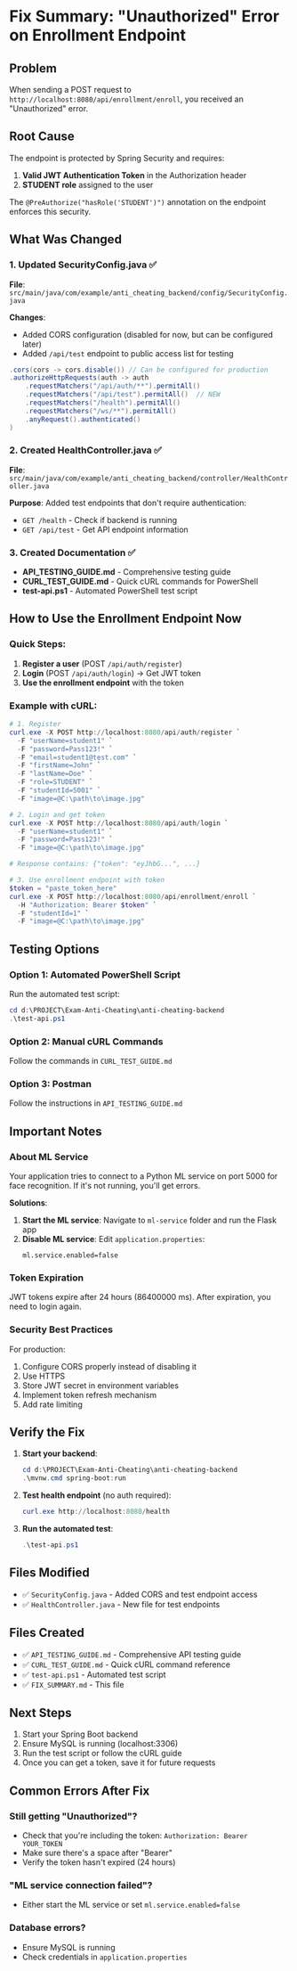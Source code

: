 # Fix Summary: "Unauthorized" Error on Enrollment Endpoint

## Problem
When sending a POST request to `http://localhost:8080/api/enrollment/enroll`, you received an "Unauthorized" error.

## Root Cause
The endpoint is protected by Spring Security and requires:
1. **Valid JWT Authentication Token** in the Authorization header
2. **STUDENT role** assigned to the user

The `@PreAuthorize("hasRole('STUDENT')")` annotation on the endpoint enforces this security.

## What Was Changed

### 1. Updated SecurityConfig.java ✅
**File**: `src/main/java/com/example/anti_cheating_backend/config/SecurityConfig.java`

**Changes**:
- Added CORS configuration (disabled for now, but can be configured later)
- Added `/api/test` endpoint to public access list for testing

```java
.cors(cors -> cors.disable()) // Can be configured for production
.authorizeHttpRequests(auth -> auth
    .requestMatchers("/api/auth/**").permitAll()
    .requestMatchers("/api/test").permitAll()  // NEW
    .requestMatchers("/health").permitAll()
    .requestMatchers("/ws/**").permitAll()
    .anyRequest().authenticated()
)
```

### 2. Created HealthController.java ✅
**File**: `src/main/java/com/example/anti_cheating_backend/controller/HealthController.java`

**Purpose**: Added test endpoints that don't require authentication:
- `GET /health` - Check if backend is running
- `GET /api/test` - Get API endpoint information

### 3. Created Documentation ✅
- **API_TESTING_GUIDE.md** - Comprehensive testing guide
- **CURL_TEST_GUIDE.md** - Quick cURL commands for PowerShell
- **test-api.ps1** - Automated PowerShell test script

## How to Use the Enrollment Endpoint Now

### Quick Steps:
1. **Register a user** (POST `/api/auth/register`)
2. **Login** (POST `/api/auth/login`) → Get JWT token
3. **Use the enrollment endpoint** with the token

### Example with cURL:
```powershell
# 1. Register
curl.exe -X POST http://localhost:8080/api/auth/register `
  -F "userName=student1" `
  -F "password=Pass123!" `
  -F "email=student1@test.com" `
  -F "firstName=John" `
  -F "lastName=Doe" `
  -F "role=STUDENT" `
  -F "studentId=S001" `
  -F "image=@C:\path\to\image.jpg"

# 2. Login and get token
curl.exe -X POST http://localhost:8080/api/auth/login `
  -F "userName=student1" `
  -F "password=Pass123!" `
  -F "image=@C:\path\to\image.jpg"

# Response contains: {"token": "eyJhbG...", ...}

# 3. Use enrollment endpoint with token
$token = "paste_token_here"
curl.exe -X POST http://localhost:8080/api/enrollment/enroll `
  -H "Authorization: Bearer $token" `
  -F "studentId=1" `
  -F "image=@C:\path\to\image.jpg"
```

## Testing Options

### Option 1: Automated PowerShell Script
Run the automated test script:
```powershell
cd d:\PROJECT\Exam-Anti-Cheating\anti-cheating-backend
.\test-api.ps1
```

### Option 2: Manual cURL Commands
Follow the commands in `CURL_TEST_GUIDE.md`

### Option 3: Postman
Follow the instructions in `API_TESTING_GUIDE.md`

## Important Notes

### About ML Service
Your application tries to connect to a Python ML service on port 5000 for face recognition. If it's not running, you'll get errors.

**Solutions**:
1. **Start the ML service**: Navigate to `ml-service` folder and run the Flask app
2. **Disable ML service**: Edit `application.properties`:
   ```properties
   ml.service.enabled=false
   ```

### Token Expiration
JWT tokens expire after 24 hours (86400000 ms). After expiration, you need to login again.

### Security Best Practices
For production:
1. Configure CORS properly instead of disabling it
2. Use HTTPS
3. Store JWT secret in environment variables
4. Implement token refresh mechanism
5. Add rate limiting

## Verify the Fix

1. **Start your backend**:
   ```powershell
   cd d:\PROJECT\Exam-Anti-Cheating\anti-cheating-backend
   .\mvnw.cmd spring-boot:run
   ```

2. **Test health endpoint** (no auth required):
   ```powershell
   curl.exe http://localhost:8080/health
   ```

3. **Run the automated test**:
   ```powershell
   .\test-api.ps1
   ```

## Files Modified
- ✅ `SecurityConfig.java` - Added CORS and test endpoint access
- ✅ `HealthController.java` - New file for test endpoints

## Files Created
- ✅ `API_TESTING_GUIDE.md` - Comprehensive API testing guide
- ✅ `CURL_TEST_GUIDE.md` - Quick cURL command reference
- ✅ `test-api.ps1` - Automated test script
- ✅ `FIX_SUMMARY.md` - This file

## Next Steps
1. Start your Spring Boot backend
2. Ensure MySQL is running (localhost:3306)
3. Run the test script or follow the cURL guide
4. Once you can get a token, save it for future requests

## Common Errors After Fix

### Still getting "Unauthorized"?
- Check that you're including the token: `Authorization: Bearer YOUR_TOKEN`
- Make sure there's a space after "Bearer"
- Verify the token hasn't expired (24 hours)

### "ML service connection failed"?
- Either start the ML service or set `ml.service.enabled=false`

### Database errors?
- Ensure MySQL is running
- Check credentials in `application.properties`
